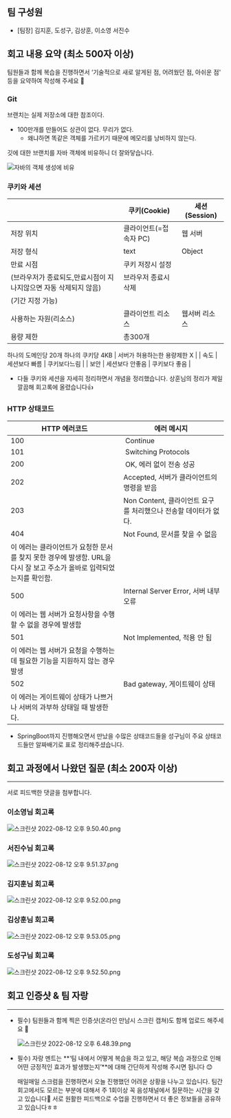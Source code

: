 ## 팀 구성원

- [팀장] 김지훈, 도성구, 김상훈, 이소영 서진수

## 회고 내용 요약 (최소 500자 이상)

팀원들과 함께 복습을 진행하면서 ‘기술적으로 새로 알게된 점, 어려웠던 점, 아쉬운 점' 등을 요약하여 작성해 주세요 🙂

### **Git**

브랜치는 실제 저장소에 대한 참조이다.

- 100만개를 만들어도 상관이 없다. 무리가 없다.
    - 왜냐하면 똑같은 객체를 가르키기 때문에 메모리를 낭비하지 않는다.

깃에 대한 브랜치를 자바 객체에 비유하니 더 잘와닿습니다.

![자바의 객체 생성에 비유](https://s3.us-west-2.amazonaws.com/secure.notion-static.com/ca5ec4d1-c572-43bb-88d3-023396afda78/%E1%84%89%E1%85%B3%E1%84%8F%E1%85%B3%E1%84%85%E1%85%B5%E1%86%AB%E1%84%89%E1%85%A3%E1%86%BA_2022-08-08_%E1%84%8B%E1%85%A9%E1%84%8C%E1%85%A5%E1%86%AB_9.49.58.png?X-Amz-Algorithm=AWS4-HMAC-SHA256&X-Amz-Content-Sha256=UNSIGNED-PAYLOAD&X-Amz-Credential=AKIAT73L2G45EIPT3X45%2F20220812%2Fus-west-2%2Fs3%2Faws4_request&X-Amz-Date=20220812T131056Z&X-Amz-Expires=86400&X-Amz-Signature=5deebd254331c6e6036182654800d115e6f5cba3620e12fed8fb4f3d40009fc8&X-Amz-SignedHeaders=host&response-content-disposition=filename%20%3D%22%25E1%2584%2589%25E1%2585%25B3%25E1%2584%258F%25E1%2585%25B3%25E1%2584%2585%25E1%2585%25B5%25E1%2586%25AB%25E1%2584%2589%25E1%2585%25A3%25E1%2586%25BA%25202022-08-08%2520%25E1%2584%258B%25E1%2585%25A9%25E1%2584%258C%25E1%2585%25A5%25E1%2586%25AB%25209.49.58.png%22&x-id=GetObject)

### **쿠키와 세션**

|  | 쿠키(Cookie) | 세션(Session) |
| --- | --- | --- |
| 저장 위치 | 클라이언트(=접속자 PC) | 웹 서버 |
| 저장 형식 | text | Object |
| 만료 시점 | 쿠키 저장시 설정
(브라우저가 종료되도,만료시점이 지나지않으면 자동 삭제되지 않음) | 브라우저 종료시 삭제
(기간 지정 가능) |
| 사용하는 자원(리소스) | 클라이언트 리소스 | 웹서버 리소스 |
| 용량 제한 | 총300개
하나의 도메인당 20개
하나의 쿠키당 4KB | 서버가 허용하는한 용량제한 X |
| 속도 | 세션보다 빠름 | 쿠키보다느림 |
| 보안 | 세션보다 안좋음 | 쿠키보다 좋음 |
- 다들 쿠키와 세션을 자세히 정리하면서 개념을 정리했습니다. 상훈님의 정리가 제일 깔끔해 회고록에 올렸습니다👍

### HTTP 상태코드

|  HTTP 에러코드 | 에러 메시지  |
| --- | --- |
| 100 |  Continue  |
| 101  |  Switching Protocols |
| 200 |  OK, 에러 없이 전송 성공  |
| 202 | Accepted, 서버가 클라이언트의 명령을 받음 |
| 203 | Non Content, 클라이언트 요구를 처리했으나 전송할 데이터가 없다. |
| 404  | Not Found, 문서를 찾을 수 없음 
이 에러는 클라이언트가 요청한 문서를 찾지 못한 경우에 발생함. URL을 다시 잘 보고 주소가 올바로 입력되었는지를 확인함.  |
| 500 | Internal Server Error, 서버 내부 오류
이 에러는 웹 서버가 요청사항을 수행할 수 없을 경우에 발생함 |
| 501 | Not Implemented, 적용 안 됨
이 에러는 웹 서버가 요청을 수행하는데 필요한 기능을 지원하지 않는 경우 발생 |
| 502  | Bad gateway, 게이트웨이 상태 
이 에러는 게이트웨이 상태가 나쁘거나 서버의 과부하 상태일 때 발생한다. |
- SpringBoot까지 진행해오면서 만났을 수많은 상태코드들을 성구님이 주요 상태코드들만 알짜배기로 표로 정리해주셨습니다.

## 회고 과정에서 나왔던 질문 (최소 200자 이상)

---

서로 피드백한 댓글을 첨부합니다.

### 이소영님 회고록

![스크린샷 2022-08-12 오후 9.50.40.png](https://s3.us-west-2.amazonaws.com/secure.notion-static.com/75d521d7-89a5-4b5a-9ca2-4f0c686b51c4/%E1%84%89%E1%85%B3%E1%84%8F%E1%85%B3%E1%84%85%E1%85%B5%E1%86%AB%E1%84%89%E1%85%A3%E1%86%BA_2022-08-12_%E1%84%8B%E1%85%A9%E1%84%92%E1%85%AE_9.50.40.png?X-Amz-Algorithm=AWS4-HMAC-SHA256&X-Amz-Content-Sha256=UNSIGNED-PAYLOAD&X-Amz-Credential=AKIAT73L2G45EIPT3X45%2F20220812%2Fus-west-2%2Fs3%2Faws4_request&X-Amz-Date=20220812T131200Z&X-Amz-Expires=86400&X-Amz-Signature=67ac25a79a3414b424f9fbfdc12dfe546dbc7abf37e9c166c3e32bfc5bf999ed&X-Amz-SignedHeaders=host&response-content-disposition=filename%20%3D%22%25E1%2584%2589%25E1%2585%25B3%25E1%2584%258F%25E1%2585%25B3%25E1%2584%2585%25E1%2585%25B5%25E1%2586%25AB%25E1%2584%2589%25E1%2585%25A3%25E1%2586%25BA%25202022-08-12%2520%25E1%2584%258B%25E1%2585%25A9%25E1%2584%2592%25E1%2585%25AE%25209.50.40.png%22&x-id=GetObject)

### 서진수님 회고록

![스크린샷 2022-08-12 오후 9.51.37.png](https://s3.us-west-2.amazonaws.com/secure.notion-static.com/37730c1b-f055-4c32-92ba-bd0ee68d3ee6/%E1%84%89%E1%85%B3%E1%84%8F%E1%85%B3%E1%84%85%E1%85%B5%E1%86%AB%E1%84%89%E1%85%A3%E1%86%BA_2022-08-12_%E1%84%8B%E1%85%A9%E1%84%92%E1%85%AE_9.51.37.png?X-Amz-Algorithm=AWS4-HMAC-SHA256&X-Amz-Content-Sha256=UNSIGNED-PAYLOAD&X-Amz-Credential=AKIAT73L2G45EIPT3X45%2F20220812%2Fus-west-2%2Fs3%2Faws4_request&X-Amz-Date=20220812T131228Z&X-Amz-Expires=86400&X-Amz-Signature=1674c765bf4b46a801eb5033d110262736733b6d242e840c08d1e5573f0954fa&X-Amz-SignedHeaders=host&response-content-disposition=filename%20%3D%22%25E1%2584%2589%25E1%2585%25B3%25E1%2584%258F%25E1%2585%25B3%25E1%2584%2585%25E1%2585%25B5%25E1%2586%25AB%25E1%2584%2589%25E1%2585%25A3%25E1%2586%25BA%25202022-08-12%2520%25E1%2584%258B%25E1%2585%25A9%25E1%2584%2592%25E1%2585%25AE%25209.51.37.png%22&x-id=GetObject)

### 김지훈님 회고록

![스크린샷 2022-08-12 오후 9.52.00.png](https://s3.us-west-2.amazonaws.com/secure.notion-static.com/0c98c9fd-0501-4c27-ad03-312effd63f7f/%E1%84%89%E1%85%B3%E1%84%8F%E1%85%B3%E1%84%85%E1%85%B5%E1%86%AB%E1%84%89%E1%85%A3%E1%86%BA_2022-08-12_%E1%84%8B%E1%85%A9%E1%84%92%E1%85%AE_9.52.00.png?X-Amz-Algorithm=AWS4-HMAC-SHA256&X-Amz-Content-Sha256=UNSIGNED-PAYLOAD&X-Amz-Credential=AKIAT73L2G45EIPT3X45%2F20220812%2Fus-west-2%2Fs3%2Faws4_request&X-Amz-Date=20220812T131249Z&X-Amz-Expires=86400&X-Amz-Signature=e72ed9b6f1dedc3126e8b4aa8274aed2386d39de54bec8a54898757d0d83e6c3&X-Amz-SignedHeaders=host&response-content-disposition=filename%20%3D%22%25E1%2584%2589%25E1%2585%25B3%25E1%2584%258F%25E1%2585%25B3%25E1%2584%2585%25E1%2585%25B5%25E1%2586%25AB%25E1%2584%2589%25E1%2585%25A3%25E1%2586%25BA%25202022-08-12%2520%25E1%2584%258B%25E1%2585%25A9%25E1%2584%2592%25E1%2585%25AE%25209.52.00.png%22&x-id=GetObject)

### 김상훈님 회고록

![스크린샷 2022-08-12 오후 9.53.05.png](https://s3.us-west-2.amazonaws.com/secure.notion-static.com/4ff504ea-19e1-4fad-bdb5-fa03a7382914/%E1%84%89%E1%85%B3%E1%84%8F%E1%85%B3%E1%84%85%E1%85%B5%E1%86%AB%E1%84%89%E1%85%A3%E1%86%BA_2022-08-12_%E1%84%8B%E1%85%A9%E1%84%92%E1%85%AE_9.53.05.png?X-Amz-Algorithm=AWS4-HMAC-SHA256&X-Amz-Content-Sha256=UNSIGNED-PAYLOAD&X-Amz-Credential=AKIAT73L2G45EIPT3X45%2F20220812%2Fus-west-2%2Fs3%2Faws4_request&X-Amz-Date=20220812T131309Z&X-Amz-Expires=86400&X-Amz-Signature=726d5432b3fda09c750dbc74a4fc3fa30403188d34a348ce0e9644ca5f8c602f&X-Amz-SignedHeaders=host&response-content-disposition=filename%20%3D%22%25E1%2584%2589%25E1%2585%25B3%25E1%2584%258F%25E1%2585%25B3%25E1%2584%2585%25E1%2585%25B5%25E1%2586%25AB%25E1%2584%2589%25E1%2585%25A3%25E1%2586%25BA%25202022-08-12%2520%25E1%2584%258B%25E1%2585%25A9%25E1%2584%2592%25E1%2585%25AE%25209.53.05.png%22&x-id=GetObject)

### 도성구님 회고록

![스크린샷 2022-08-12 오후 9.52.50.png](https://s3.us-west-2.amazonaws.com/secure.notion-static.com/4ef68750-dabf-4e52-b0cc-d2411f29b43f/%E1%84%89%E1%85%B3%E1%84%8F%E1%85%B3%E1%84%85%E1%85%B5%E1%86%AB%E1%84%89%E1%85%A3%E1%86%BA_2022-08-12_%E1%84%8B%E1%85%A9%E1%84%92%E1%85%AE_9.52.50.png?X-Amz-Algorithm=AWS4-HMAC-SHA256&X-Amz-Content-Sha256=UNSIGNED-PAYLOAD&X-Amz-Credential=AKIAT73L2G45EIPT3X45%2F20220812%2Fus-west-2%2Fs3%2Faws4_request&X-Amz-Date=20220812T131324Z&X-Amz-Expires=86400&X-Amz-Signature=bd65adefa53b4d3a356ed527da1aa14ec61440e64212914dc3a65c1af31a87df&X-Amz-SignedHeaders=host&response-content-disposition=filename%20%3D%22%25E1%2584%2589%25E1%2585%25B3%25E1%2584%258F%25E1%2585%25B3%25E1%2584%2585%25E1%2585%25B5%25E1%2586%25AB%25E1%2584%2589%25E1%2585%25A3%25E1%2586%25BA%25202022-08-12%2520%25E1%2584%258B%25E1%2585%25A9%25E1%2584%2592%25E1%2585%25AE%25209.52.50.png%22&x-id=GetObject)

## 회고 인증샷 & 팀 자랑

---

- 필수) 팀원들과 함께 찍은 인증샷(온라인 만남시 스크린 캡쳐)도 함께 업로드 해주세요 🙂
    
    ![스크린샷 2022-08-12 오후 6.48.39.png](https://s3.us-west-2.amazonaws.com/secure.notion-static.com/1445a831-8eef-43c7-aa45-9f6c1c6ef4ef/%E1%84%89%E1%85%B3%E1%84%8F%E1%85%B3%E1%84%85%E1%85%B5%E1%86%AB%E1%84%89%E1%85%A3%E1%86%BA_2022-08-12_%E1%84%8B%E1%85%A9%E1%84%92%E1%85%AE_6.48.39.png?X-Amz-Algorithm=AWS4-HMAC-SHA256&X-Amz-Content-Sha256=UNSIGNED-PAYLOAD&X-Amz-Credential=AKIAT73L2G45EIPT3X45%2F20220812%2Fus-west-2%2Fs3%2Faws4_request&X-Amz-Date=20220812T131346Z&X-Amz-Expires=86400&X-Amz-Signature=5723b57f147b92e06f77008de01e07f733da89df44bc606603c96d91f3309699&X-Amz-SignedHeaders=host&response-content-disposition=filename%20%3D%22%25E1%2584%2589%25E1%2585%25B3%25E1%2584%258F%25E1%2585%25B3%25E1%2584%2585%25E1%2585%25B5%25E1%2586%25AB%25E1%2584%2589%25E1%2585%25A3%25E1%2586%25BA%25202022-08-12%2520%25E1%2584%258B%25E1%2585%25A9%25E1%2584%2592%25E1%2585%25AE%25206.48.39.png%22&x-id=GetObject)
    
- 필수) 자랑 멘트는 **‘팀 내에서 어떻게 복습을 하고 있고, 해당 복습 과정으로 인해 어떤 긍정적인 효과가 발생했는지’**에 대해 간단하게 작성해 주시면 됩니다 😊
    
    매일매일 스크럼을 진행하면서 오늘 진행했던 어려운 상황을 나누고 있습니다. 팀간 회고에서도 모르는 부분에 대해서 주 1회이상 꼭 음성채널에서 질문하는 시간을 갖고 있습니다🧐 서로 원활한 피드백으로 수업을 진행하면서 더 좋은 정보들을 공유하고 있습니다ㅎㅎ